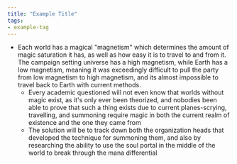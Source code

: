 ```yaml
---
title: "Example Title"
tags:
- example-tag
---
```

- Each world has a magical "magnetism" which determines the amount of magic saturation it has, as well as how easy it is to travel to and from it. The campaign setting universe has a high magnetism, while Earth has a low magnetism, meaning it was exceedingly difficult to pull the party from low magnetism to high magnetism, and its almost impossible to travel back to Earth with current methods.
	- Every academic questioned will not even know that worlds without magic exist, as it's only ever been theorized, and nobodies been able to prove that such a thing exists due to current planes-scrying, travelling, and summoning require magic in both the current realm of existence and the one they came from
	- The solution will be to track down both the organization heads that developed the technique for summoning them, and also by researching the ability to use the soul portal in the middle of the world to break through the mana differential